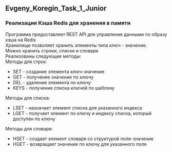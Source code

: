 ## Evgeny_Koregin_Task_1_Junior ##

### Реализация Кэша Redis для хранения в памяти ###

Программа предоставляет REST API для управления данными по образу кэша на Redis  
Хранилище позволяет хранить элементы типа ключ - значение.  
Можно хранить строки, списки и словари  
Реализованы следующие методы:  
Методы для строк:  
 - SET - создание элемента ключ-значение
 - GET - получение значение по ключу
 - DEL - удаление элемента по ключу
 - KEYS - получение списка ключей по шаблону

Методы для списка:  
 - LSET - назначает элемент списка для указанного индекса
 - LGET - получает элемент по ключу и индексу списка, который доступен по ключу

Методы для словаря:  
 - HSET - создает элемент словаря со структурой поле-значение
 - HGET - возвращает значение по ключу для указанного поля